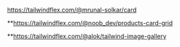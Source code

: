 https://tailwindflex.com/@mrunal-solkar/card

**https://tailwindflex.com/@noob_dev/products-card-grid

**https://tailwindflex.com/@alok/tailwind-image-gallery